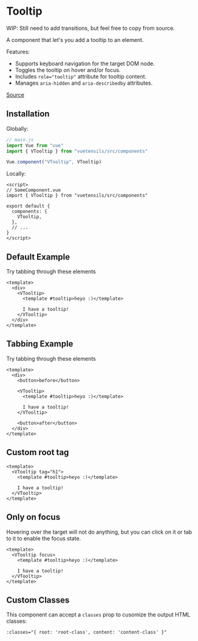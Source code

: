 # Tooltip

WIP: Still need to add transitions, but feel free to copy from source.

A component that let's you add a tooltip to an element.

Features:
- Supports keyboard navigation for the target DOM node.
- Toggles the tooltip on hover and/or focus.
- Includes `role="tooltip"` attribute for tooltip content.
- Manages `aria-hidden` and `aria-describedby` attributes.

[Source](https://github.com/Stegosource/vuetensils/blob/master/src/components/VTooltip/VTooltip.vue)

## Installation

Globally:

```js
// main.js
import Vue from "vue"
import { VTooltip } from "vuetensils/src/components"

Vue.component("VTooltip", VTooltip)
```

Locally:

```vue
<script>
// SomeComponent.vue
import { VTooltip } from "vuetensils/src/components"

export default {
  components: {
    VTooltip,
  },
  // ...
}
</script>
```

## Default Example

Try tabbing through these elements

```vue live
<template>
  <div>
    <VTooltip>
      <template #tooltip>heyo :)</template>

      I have a tooltip!
    </VTooltip>
  </div>
</template>
```

## Tabbing Example

Try tabbing through these elements

```vue live
<template>
  <div>
    <button>before</button>

    <VTooltip>
      <template #tooltip>heyo :)</template>

      I have a tooltip!
    </VTooltip>

    <button>after</button>
  </div>
</template>
```

## Custom root tag

```vue live
<template>
  <VTooltip tag="h1">
    <template #tooltip>heyo :)</template>

    I have a tooltip!
  </VTooltip>
</template>
```

## Only on focus

Hovering over the target will not do anything, but you can click on it or tab to it to enable the focus state.

```vue live
<template>
  <VTooltip focus>
    <template #tooltip>heyo :)</template>

    I have a tooltip!
  </VTooltip>
</template>
```


## Custom Classes

This component can accept a `classes` prop to cusomize the output HTML classes:

```
:classes="{ root: 'root-class', content: 'content-class' }"
```
